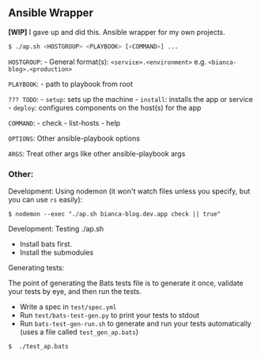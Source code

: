 ## Ansible Wrapper

**[WIP]**
I gave up and did this.
Ansible wrapper for my own projects. 



```bash
$ ./ap.sh <HOSTGROUP> <PLAYBOOK> [<COMMAND>] ...
```

`HOSTGROUP`:
	- General format(s): `<service>.<environment>` e.g. `<bianca-blog>.<production>`

`PLAYBOOK`:
	- path to playbook from root

`??? TODO`:
	- `setup`: sets up the machine
	- `install`: installs the app or service
	- `deploy`: configures components on the host(s) for the app

`COMMAND`:
	- check
	- list-hosts
	- help

`OPTIONS`: Other ansible-playbook options 

`ARGS`: Treat other args like other ansible-playbook args


### Other:

Development: Using nodemon (it won't watch files unless you specify, but you can use `rs` easily):

```shell
$ nodemon --exec "./ap.sh bianca-blog.dev.app check || true"
```

Development: Testing ./ap.sh


- Install bats first.
- Install the submodules

Generating tests:

The point of generating the Bats tests file is to generate it once, validate your tests by eye, and then run the tests.

- Write a spec in `test/spec.yml`
- Run `test/bats-test-gen.py` to print your tests to stdout
- Run `bats-test-gen-run.sh` to generate and run your tests automatically (uses a file called `test_gen_ap.bats`)


```shell
$  ./test_ap.bats
```